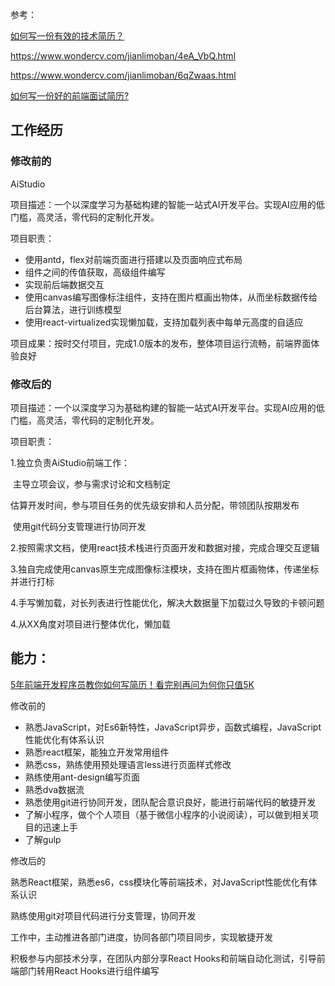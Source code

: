 参考：

[如何写一份有效的技术简历？](http://www.ruanyifeng.com/blog/2020/01/technical-resume.html)

https://www.wondercv.com/jianlimoban/4eA_VbQ.html

https://www.wondercv.com/jianlimoban/6qZwaas.html

[如何写一份好的前端面试简历?](https://segmentfault.com/a/1190000021816295)



## 工作经历

### 修改前的

AiStudio

项目描述：一个以深度学习为基础构建的智能一站式AI开发平台。实现AI应用的低门槛，高灵活，零代码的定制化开发。

项目职责：

- 使用antd，flex对前端页面进行搭建以及页面响应式布局
- 组件之间的传值获取，高级组件编写
- 实现前后端数据交互
- 使用canvas编写图像标注组件，支持在图片框画出物体，从而坐标数据传给后台算法，进行训练模型
- 使用react-virtualized实现懒加载，支持加载列表中每单元高度的自适应

项目成果：按时交付项目，完成1.0版本的发布，整体项目运行流畅，前端界面体验良好

 



### 修改后的

项目描述：一个以深度学习为基础构建的智能一站式AI开发平台。实现AI应用的低门槛，高灵活，零代码的定制化开发。

项目职责：

1.独立负责AiStudio前端工作：

​	主导立项会议，参与需求讨论和文档制定

​	估算开发时间，参与项目任务的优先级安排和人员分配，带领团队按期发布

​	使用git代码分支管理进行协同开发

2.按照需求文档，使用react技术栈进行页面开发和数据对接，完成合理交互逻辑

3.独自完成使用canvas原生完成图像标注模块，支持在图片框画物体，传递坐标并进行打标

4.手写懒加载，对长列表进行性能优化，解决大数据量下加载过久导致的卡顿问题

4.从XX角度对项目进行整体优化，懒加载





## 能力：

[5年前端开发程序员教你如何写简历！看完别再问为何你只值5K](https://www.bilibili.com/read/cv2176252/)

修改前的

- 熟悉JavaScript，对Es6新特性，JavaScript异步，函数式编程，JavaScript性能优化有体系认识
- 熟悉react框架，能独立开发常用组件
- 熟悉css，熟练使用预处理语言less进行页面样式修改
- 熟练使用ant-design编写页面
- 熟悉dva数据流
- 熟悉使用git进行协同开发，团队配合意识良好，能进行前端代码的敏捷开发
- 了解小程序，做个个人项目（基于微信小程序的小说阅读），可以做到相关项目的迅速上手
- 了解gulp

修改后的

熟悉React框架，熟悉es6，css模块化等前端技术，对JavaScript性能优化有体系认识

熟练使用git对项目代码进行分支管理，协同开发

工作中，主动推进各部门进度，协同各部门项目同步，实现敏捷开发

积极参与内部技术分享，在团队内部分享React Hooks和前端自动化测试，引导前端部门转用React Hooks进行组件编写











